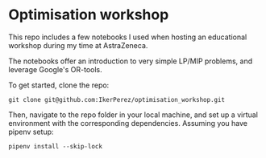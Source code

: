 # Optimisation workshop

This repo includes a few notebooks I used when hosting an educational workshop during my time at AstraZeneca.

The notebooks offer an introduction to very simple LP/MIP problems, and leverage Google's OR-tools.

To get started, clone the repo:
```
git clone git@github.com:IkerPerez/optimisation_workshop.git
```

Then, navigate to the repo folder in your local machine, and set up a virtual environment with the corresponding dependencies. Assuming you have pipenv setup:
```
pipenv install --skip-lock
```